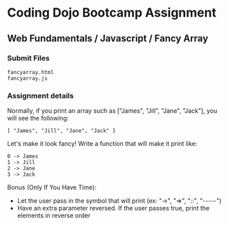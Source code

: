 # Coding Dojo Bootcamp Assignment  
## Web Fundamentals / Javascript / Fancy Array

### Submit Files
```
fancyarray.html
fancyarray.js
```

### Assignment details  
Normally, if you print an array such as ["James", "Jill", "Jane", "Jack"], you will see the following:  
```
[ "James", "Jill", "Jane", "Jack" ]
```

Let's make it look fancy! Write a function that will make it print like:  
```
0 -> James
1 -> Jill
2 -> Jane
3 -> Jack
```

Bonus (Only If You Have Time):

* Let the user pass in the symbol that will print (ex: "->", "=>", "::", "-----")
* Have an extra parameter reversed. If the user passes true, print the elements in reverse order


